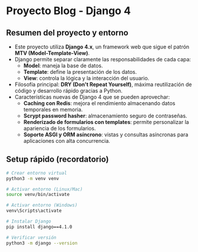 # Proyecto Blog - Django 4

## Resumen del proyecto y entorno

- Este proyecto utiliza **Django 4.x**, un framework web que sigue el patrón **MTV (Model-Template-View)**.
- Django permite separar claramente las responsabilidades de cada capa:
  - **Model**: maneja la base de datos.
  - **Template**: define la presentación de los datos.
  - **View**: controla la lógica y la interacción del usuario.
- Filosofía principal: **DRY (Don't Repeat Yourself)**, máxima reutilización de código y desarrollo rápido gracias a Python.
- Características nuevas de Django 4 que se pueden aprovechar:
  - **Caching con Redis**: mejora el rendimiento almacenando datos temporales en memoria.
  - **Scrypt password hasher**: almacenamiento seguro de contraseñas.
  - **Renderizado de formularios con templates**: permite personalizar la apariencia de los formularios.
  - **Soporte ASGI y ORM asíncrono**: vistas y consultas asíncronas para aplicaciones con alta concurrencia.

## Setup rápido (recordatorio)

```bash
# Crear entorno virtual
python3 -m venv venv

# Activar entorno (Linux/Mac)
source venv/bin/activate

# Activar entorno (Windows)
venv\Scripts\activate

# Instalar Django
pip install django==4.1.0

# Verificar versión
python3 -m django --version
